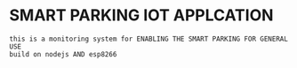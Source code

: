 # SMART PARKING IOT APPLCATION
    this is a monitoring system for ENABLING THE SMART PARKING FOR GENERAL USE
    build on nodejs AND esp8266
